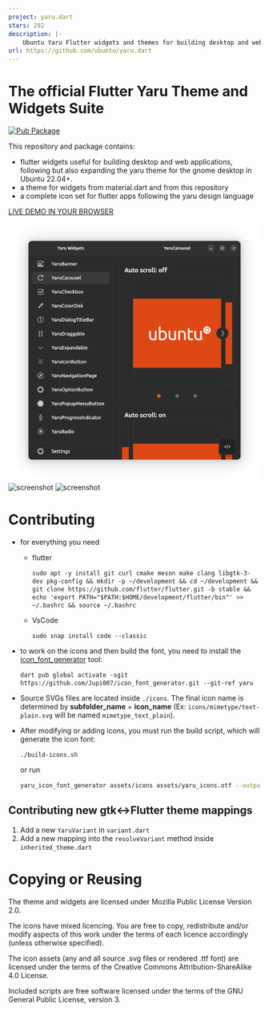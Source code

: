 ```yaml
---
project: yaru.dart
stars: 292
description: |-
    Ubuntu Yaru Flutter widgets and themes for building desktop and web applications
url: https://github.com/ubuntu/yaru.dart
---
```


# The official Flutter Yaru Theme and Widgets Suite

[![Pub Package](https://img.shields.io/pub/v/yaru.svg)](https://pub.dev/packages/yaru)


This repository and package contains:

- flutter widgets useful for building desktop and web applications, following but also expanding the yaru theme for the gnome desktop in Ubuntu 22.04+.
- a theme for widgets from material.dart and from this repository
- a complete icon set for flutter apps following the yaru design language

[LIVE DEMO IN YOUR BROWSER](https://ubuntu.github.io/yaru.dart/)


![screenshot](https://raw.githubusercontent.com/ubuntu/yaru.dart/main/.github/images/screenshot.png)
![screenshot](https://raw.githubusercontent.com/ubuntu/yaru.dart/main/.github/images/icons.png)
![screenshot](https://raw.githubusercontent.com/ubuntu/yaru.dart/main/.github/images/theme.png)


# Contributing

- for everything you need
  - flutter
      ```console
      sudo apt -y install git curl cmake meson make clang libgtk-3-dev pkg-config && mkdir -p ~/development && cd ~/development && git clone https://github.com/flutter/flutter.git -b stable && echo 'export PATH="$PATH:$HOME/development/flutter/bin"' >> ~/.bashrc && source ~/.bashrc
      ```
  - VsCode

      ```console
      sudo snap install code --classic
      ```
- to work on the icons and then build the font, you need to install the [icon_font_generator](https://github.com/rbcprolabs/icon_font_generator) tool:

    ```console
    dart pub global activate -sgit https://github.com/Jupi007/icon_font_generator.git --git-ref yaru
    ```

- Source SVGs files are located inside `./icons`. The final icon name is determined by **subfolder_name** + **icon_name** (Ex: `icons/mimetype/text-plain.svg` will be named `mimetype_text_plain`).

- After modifying or adding icons, you must run the build script, which will generate the icon font:

    ``` console
    ./build-icons.sh
    ```

    or run

    ```bash
    yaru_icon_font_generator assets/icons assets/yaru_icons.otf --output-class-file=lib/src/yaru_icons.dart -r
    ```

## Contributing new gtk<->Flutter theme mappings

1. Add a new `YaruVariant` in `variant.dart`
2. Add a new mapping into the `resolveVariant` method inside `inherited_theme.dart`

# Copying or Reusing

The theme and widgets are licensed under Mozilla Public License Version 2.0.

The icons have mixed licencing. You are free to copy, redistribute and/or modify aspects of this work under the terms of each licence accordingly (unless otherwise specified).

The icon assets (any and all source .svg files or rendered .ttf font) are licensed under the terms of the Creative Commons Attribution-ShareAlike 4.0 License.

Included scripts are free software licensed under the terms of the GNU General Public License, version 3.

